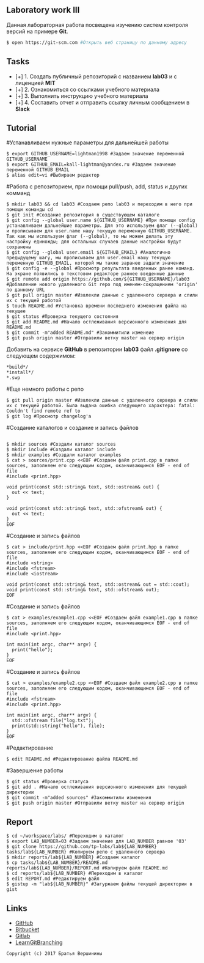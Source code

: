 ## Laboratory work III

Данная лабораторная работа посвещена изучению систем контроля версий на примере **Git**.

```bash
$ open https://git-scm.com #Открыть веб страницу по данному адресу
```

## Tasks

- [+] 1. Создать публичный репозиторий с названием **lab03** и с лиценцией **MIT**
- [+] 2. Ознакомиться со ссылками учебного материала
- [+] 3. Выполнить инструкцию учебного материала
- [+] 4. Составить отчет и отправить ссылку личным сообщением в **Slack**

## Tutorial

#Устанавливаем нужные параметры для дальнейшей работы

```ShellSession
$ export GITHUB_USERNAME=lightman1998 #Задаем значение переменной GITHUB_USERNAME
$ export GITHUB_EMAIL=kall-lightman@yandex.ru #Задаем значение переменной GITHUB_EMAIL
$ alias edit=vi #Выбираем редактор
```

#Работа с репозиторием, при помощи pull/push, add, status и других комманд

```ShellSession
$ mkdir lab03 && cd lab03 #Создаем репо lab03 и переходим в него при помощи команды cd
$ git init #Создание репозитория в существующем каталоге
$ git config --global user.name ${GITHUB_USERNAME} #При помощи config устанавливаем дальнейшие параметры. Для это используем флаг (--global) и прописываем для user.name нашу текущую переменную GITHUB_USERNAME. Так как мы используем флаг (--global), то мы можем делать эту настройку единожды; для остальных случаев данные настройки будут сохранены
$ git config --global user.email ${GITHUB_EMAIL} #Аналогично предыдущему шагу, мы прописываем для user.email нашу текущую переменную GITHUB_EMAIL, которой мы также заранее задали значение
$ git config -e --global #Просмотр результата введенных ранее команд. На экране появились в текстовом редакторе раннее введенные данные
$ git remote add origin https://github.com/${GITHUB_USERNAME}/lab03 #Добавление нового удаленного Git repo под именем-сокращением 'origin' по данному URL
$ git pull origin master #Извлекли данные с удаленного сервера и слили их с текущей работой
$ touch README.md #Установка времени последнего изменения файла на текущее
$ git status #Проверка текущего состояния
$ git add README.md #Начало остлеживания версионного изменения для README.md
$ git commit -m"added README.md" #Закоммитили изменеие
$ git push origin master #Отправили ветку master на сервер origin
```

Добавить на сервисе **GitHub** в репозитории **lab03** файл **.gitignore**
со следующем содержимом:

```ShellSession
*build*/
*install*/
*.swp
```

#Еще немного работы с репо

```ShellSession
$ git pull origin master #Извлекли данные с удаленного сервера и слили их с текущей работой. Была выдана ошибка следующего характера: fatal: Couldn't find remote ref to
$ git log #Просмотр changelog'a
```

#Создание каталогов и создание и запись файлов

```ShellSession

$ mkdir sources #Создали каталог sources
$ mkdir include #Создали каталог include
$ mkdir examples #Создали каталог examples
$ cat > sources/print.cpp <<EOF #Создаем файл print.cpp в папке sources, заполняем его следующим кодом, оканчивающимся EOF - end of file
#include <print.hpp>

void print(const std::string& text, std::ostream& out) {
  out << text;
}

void print(const std::string& text, std::ofstream& out) {
  out << text;
}
EOF
```

#Cоздание и запись файлов

```ShellSession
$ cat > include/print.hpp <<EOF #Создаем файл print.hpp в папке sources, заполняем его следующим кодом, оканчивающимся EOF - end of file
#include <string>
#include <fstream>
#include <iostream>

void print(const std::string& text, std::ostream& out = std::cout);
void print(const std::string& text, std::ofstream& out);
EOF
```

#Cоздание и запись файлов

```ShellSession
$ cat > examples/example1.cpp <<EOF #Создаем файл example1.cpp в папке sources, заполняем его следующим кодом, оканчивающимся EOF - end of file
#include <print.hpp>

int main(int argc, char** argv) {
  print("hello");
}
EOF
```

#Cоздание и запись файлов

```ShellSession
$ cat > examples/example2.cpp <<EOF #Создаем файл example2.cpp в папке sources, заполняем его следующим кодом, оканчивающимся EOF - end of file
#include <fstream>
#include <print.hpp>

int main(int argc, char** argv) {
  std::ofstream file("log.txt");
  print(std::string("hello"), file);
}
EOF
```

#Редактирование

```ShellSession
$ edit README.md #Редактирование файла README.md
```

#Завершение работы

```ShellSession
$ git status #Проверка статуса
$ git add . #Начало остлеживания версионного изменения для текущей директории
$ git commit -m"added sources" #Закоммитили изменения
$ git push origin master #Отправили ветку master на сервер origin
``` 

## Report

```ShellSession
$ cd ~/workspace/labs/ #Переходим в каталог
$ export LAB_NUMBER=03 #Задаем значение для LAB_NUMBER равное '03'
$ git clone https://github.com/tp-labs/lab${LAB_NUMBER} tasks/lab${LAB_NUMBER} #Копируем репо с удаленного сервера
$ mkdir reports/lab${LAB_NUMBER} #Создаем каталог
$ cp tasks/lab${LAB_NUMBER}/README.md reports/lab${LAB_NUMBER}/REPORT.md #Копируем файл README.md
$ cd reports/lab${LAB_NUMBER} #Переходим в каталог
$ edit REPORT.md #Редактируем файл
$ gistup -m "lab${LAB_NUMBER}" #Загуржаем файлы текущей директории в gist
```

## Links

- [GitHub](https://github.com)
- [Bitbucket](https://bitbucket.org)
- [Gitlab](https://about.gitlab.com)
- [LearnGitBranching](http://learngitbranching.js.org/)

```
Copyright (c) 2017 Братья Вершинины
```

